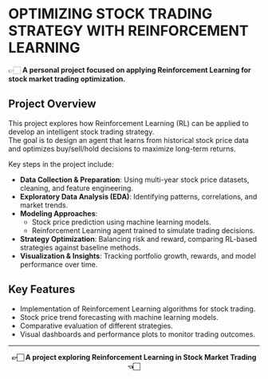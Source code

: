 # OPTIMIZING STOCK TRADING STRATEGY WITH REINFORCEMENT LEARNING  

👉🏻 **A personal project focused on applying Reinforcement Learning for stock market trading optimization.**  

## Project Overview  

This project explores how Reinforcement Learning (RL) can be applied to develop an intelligent stock trading strategy.  
The goal is to design an agent that learns from historical stock price data and optimizes buy/sell/hold decisions to maximize long-term returns.  

Key steps in the project include:  

- **Data Collection & Preparation**: Using multi-year stock price datasets, cleaning, and feature engineering.  
- **Exploratory Data Analysis (EDA)**: Identifying patterns, correlations, and market trends.  
- **Modeling Approaches**:  
  - Stock price prediction using machine learning models.  
  - Reinforcement Learning agent trained to simulate trading decisions.  
- **Strategy Optimization**: Balancing risk and reward, comparing RL-based strategies against baseline methods.  
- **Visualization & Insights**: Tracking portfolio growth, rewards, and model performance over time.  

## Key Features  

- Implementation of Reinforcement Learning algorithms for stock trading.  
- Stock price trend forecasting with machine learning models.  
- Comparative evaluation of different strategies.  
- Visual dashboards and performance plots to monitor trading outcomes.  

---

<p align="center"><b>👉🏻 A project exploring Reinforcement Learning in Stock Market Trading 👈🏻</b></p>  
